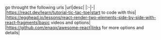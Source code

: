 go throught the following urls
|url|desc|
|:-|-|
|https://react.dev/learn/tutorial-tic-tac-toe|start to code with this|
|https://egghead.io/lessons/react-render-two-elements-side-by-side-with-react-fragments|basic videos and options|
|https://github.com/enaqx/awesome-react|links for more options and details|

